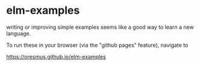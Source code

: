 # elm-examples
writing or improving simple examples seems like a good way to learn a new language.

To run these in your browser (via the "github pages" feature), navigate to

https://oresmus.github.io/elm-examples

